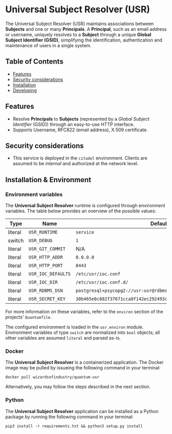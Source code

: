 # Universal Subject Resolver (USR)

The Universal Subject Resolver (USR) maintains associations between **Subjects**
and one or many **Principals**. A **Principal**, such as an email address or username,
uniquely resolves to a **Subject** through a unique **Global Subject Identifier (GSID)**,
simplifying the identification, authentication and maintenance of users in
a single system.

## Table of Contents

- [Features](#features)
- [Security considerations](#security-considerations)
- [Installation](#installation)
- [Developing](#developing)

## Features
- Resolve **Principals** to **Subjects** (represented by a *Global Subject Identifier*
  (GSID)) through an easy-to-use HTTP interface.
- Supports Username, RFC822 (email address), X.509 certificate.

## Security considerations
- This service is deployed in the `citadel` environment. Clients are assumed
  to be *internal* and authorized at the network level.


## Installation & Environment

### Environment variables

The **Universal Subject Resolver** runtime is configured through environment
variables. The table below provides an overview of the possible values:

| Type  |       Name       |                             Default                              |
|-------|------------------|------------------------------------------------------------------|
|literal|`USR_RUNTIME`     |`service`                                                         |
|switch |`USR_DEBUG`       |`1`                                                               |
|literal|`USR_GIT_COMMIT`  |N/A                                                               |
|literal|`USR_HTTP_ADDR`   |`0.0.0.0`                                                         |
|literal|`USR_HTTP_PORT`   |`8443`                                                            |
|literal|`USR_IOC_DEFAULTS`|`/etc/usr/ioc.conf`                                               |
|literal|`USR_IOC_DIR`     |`/etc/usr/ioc.conf.d/`                                            |
|literal|`USR_RDBMS_DSN`   |`postgresql+psycopg2://usr:usr@rdbms:5432/usr`                    |
|literal|`USR_SECRET_KEY`  |`30b465e0c882f37671cca0f142ec292493c1009c0baa0a39aa684b1259301460`|



For more information on these variables, refer to the `environ` section of
the projects' `Quantumfile`.

The configured environment is loaded in the `usr.environ` module.
Environment variables of type `switch` are normalized into `bool` objects; all other
variables are assumed `literal` and parsed as-is.

### Docker
The **Universal Subject Resolver** is a containerized application. The Docker image may be pulled
by issueing the following command in your terminal:

`docker pull wizardsofindustry/quantum-usr`

Alternatively, you may follow the steps described in the next section.
### Python
The **Universal Subject Resolver** application can be installed as a Python package by
running the following command in your terminal:

`pip3 install -r requirements.txt && python3 setup.py install`
